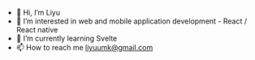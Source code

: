 - 👋 Hi, I’m Liyu
- 👀 I’m interested in web and mobile application development - React / React native
- 🌱 I’m currently learning Svelte 
- 📫 How to reach me liyuumk@gmail.com

<!---
Liyumk/Liyumk is a ✨ special ✨ repository because its `README.md` (this file) appears on your GitHub profile.
You can click the Preview link to take a look at your changes.
--->
